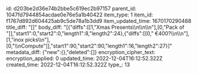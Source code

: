 id: d203be2d36e74b2bbe5c619ec2b97157
parent_id: 1047fd7944854acdae0e76e5a1b40422
item_type: 1
item_id: f1767d892d604425ab9c5de78a1b3dd9
item_updated_time: 1670170290488
title_diff: "[]"
body_diff: "[{\"diffs\":[[1,\"Xmas Presents\\\n\\\n\\\n\"],[0,\"Pack of \"]],\"start1\":0,\"start2\":0,\"length1\":8,\"length2\":24},{\"diffs\":[[0,\" €400?\\\n\\\n\"],[1,\"inox picks\\\n\"],[0,\"\\\nCompute\"]],\"start1\":90,\"start2\":90,\"length1\":16,\"length2\":27}]"
metadata_diff: {"new":{},"deleted":[]}
encryption_cipher_text: 
encryption_applied: 0
updated_time: 2022-12-04T16:12:52.322Z
created_time: 2022-12-04T16:12:52.322Z
type_: 13